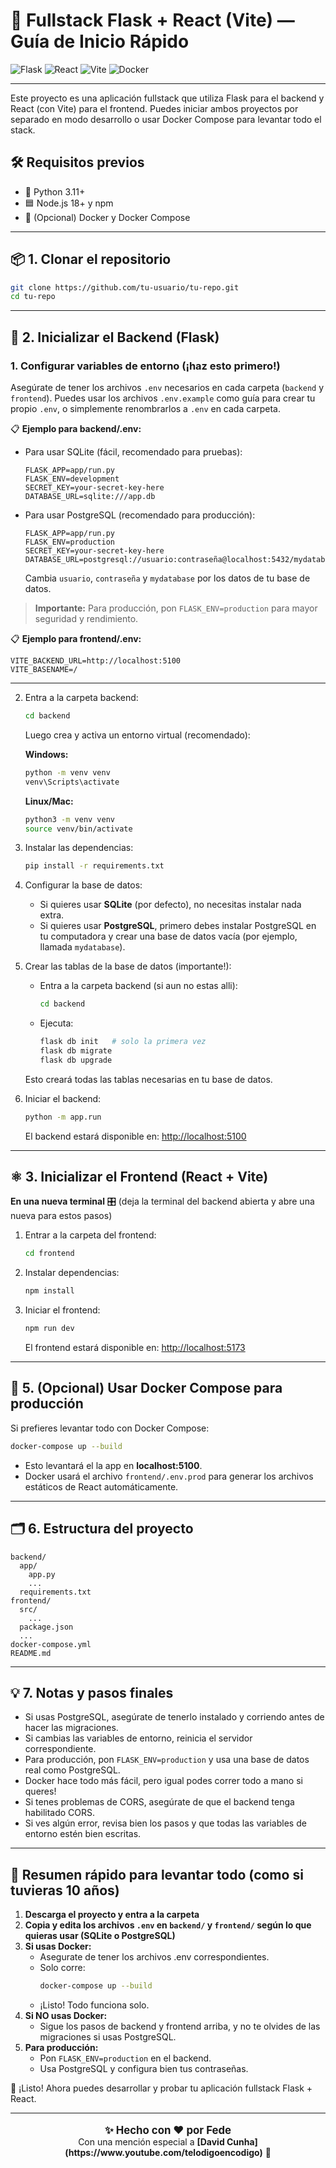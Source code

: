 # 🚀 Fullstack Flask + React (Vite) — Guía de Inicio Rápido

![Flask](https://img.shields.io/badge/Flask-000?logo=flask&logoColor=white)
![React](https://img.shields.io/badge/React-20232A?logo=react&logoColor=61DAFB)
![Vite](https://img.shields.io/badge/Vite-646CFF?logo=vite&logoColor=FFD62E)
![Docker](https://img.shields.io/badge/Docker-2496ED?logo=docker&logoColor=white)

---

Este proyecto es una aplicación fullstack que utiliza Flask para el backend y React (con Vite) para el frontend. Puedes iniciar ambos proyectos por separado en modo desarrollo o usar Docker Compose para levantar todo el stack.

## 🛠️ Requisitos previos

- 🐍 Python 3.11+
- 🟦 Node.js 18+ y npm
- 🐳 (Opcional) Docker y Docker Compose

---

## 📦 1. Clonar el repositorio

```bash
git clone https://github.com/tu-usuario/tu-repo.git
cd tu-repo
```

---

## 🐍 2. Inicializar el Backend (Flask)

### 1. Configurar variables de entorno (¡haz esto primero!)

Asegúrate de tener los archivos `.env` necesarios en cada carpeta (`backend` y `frontend`). Puedes usar los archivos `.env.example` como guía para crear tu propio `.env`, o simplemente renombrarlos a `.env` en cada carpeta.

📋 **Ejemplo para backend/.env:**

- Para usar SQLite (fácil, recomendado para pruebas):
  ```
  FLASK_APP=app/run.py
  FLASK_ENV=development
  SECRET_KEY=your-secret-key-here
  DATABASE_URL=sqlite:///app.db
  ```
- Para usar PostgreSQL (recomendado para producción):
  ```
  FLASK_APP=app/run.py
  FLASK_ENV=production
  SECRET_KEY=your-secret-key-here
  DATABASE_URL=postgresql://usuario:contraseña@localhost:5432/mydatabase
  ```
  Cambia `usuario`, `contraseña` y `mydatabase` por los datos de tu base de datos.

> **Importante:** Para producción, pon `FLASK_ENV=production` para mayor seguridad y rendimiento.

📋 **Ejemplo para frontend/.env:**
```
VITE_BACKEND_URL=http://localhost:5100
VITE_BASENAME=/
```

---

2. Entra a la carpeta backend:
   ```bash
   cd backend
   ```

   Luego crea y activa un entorno virtual (recomendado):

   **Windows:**
   ```bash
   python -m venv venv
   venv\Scripts\activate
   ```
   **Linux/Mac:**
   ```bash
   python3 -m venv venv
   source venv/bin/activate
   ```

3. Instalar las dependencias:

   ```bash
   pip install -r requirements.txt
   ```

4. Configurar la base de datos:

   - Si quieres usar **SQLite** (por defecto), no necesitas instalar nada extra.
   - Si quieres usar **PostgreSQL**, primero debes instalar PostgreSQL en tu computadora y crear una base de datos vacía (por ejemplo, llamada `mydatabase`).

5. Crear las tablas de la base de datos (importante!):

   - Entra a la carpeta backend (si aun no estas alli):
     ```bash
     cd backend
     ```
   - Ejecuta:
     ```bash
     flask db init   # solo la primera vez
     flask db migrate
     flask db upgrade
     ```
   Esto creará todas las tablas necesarias en tu base de datos.

6. Iniciar el backend:

   ```bash
   python -m app.run
   ```

   El backend estará disponible en: [http://localhost:5100](http://localhost:5100)

---

## ⚛️ 3. Inicializar el Frontend (React + Vite)

**En una nueva terminal** 🎛️ (deja la terminal del backend abierta y abre una nueva para estos pasos)

1. Entrar a la carpeta del frontend:

   ```bash
   cd frontend
   ```

2. Instalar dependencias:

   ```bash
   npm install
   ```

3. Iniciar el frontend:

   ```bash
   npm run dev
   ```

   El frontend estará disponible en: [http://localhost:5173](http://localhost:5173)

---


## 🐳 5. (Opcional) Usar Docker Compose para producción

Si prefieres levantar todo con Docker Compose:

```bash
docker-compose up --build
```

- Esto levantará el la app en **localhost:5100**.
- Docker usará el archivo `frontend/.env.prod` para generar los archivos estáticos de React automáticamente.

---

## 🗂️ 6. Estructura del proyecto

```
backend/
  app/
    app.py
    ...
  requirements.txt
frontend/
  src/
    ...
  package.json
  ...
docker-compose.yml
README.md
```

---

## 💡 7. Notas y pasos finales

- Si usas PostgreSQL, asegúrate de tenerlo instalado y corriendo antes de hacer las migraciones.
- Si cambias las variables de entorno, reinicia el servidor correspondiente.
- Para producción, pon `FLASK_ENV=production` y usa una base de datos real como PostgreSQL.
- Docker hace todo más fácil, pero igual podes correr todo a mano si queres!
- Si tenes problemas de CORS, asegúrate de que el backend tenga habilitado CORS.
- Si ves algún error, revisa bien los pasos y que todas las variables de entorno estén bien escritas.

---

## 🏁 Resumen rápido para levantar todo (como si tuvieras 10 años)

1. **Descarga el proyecto y entra a la carpeta**
2. **Copia y edita los archivos `.env` en `backend/` y `frontend/` según lo que quieras usar (SQLite o PostgreSQL)**
3. **Si usas Docker:**
   - Asegurate de tener los archivos .env correspondientes.
   - Solo corre:
     ```bash
     docker-compose up --build
     ```
   - ¡Listo! Todo funciona solo.
4. **Si NO usas Docker:**
   - Sigue los pasos de backend y frontend arriba, y no te olvides de las migraciones si usas PostgreSQL.
5. **Para producción:**
   - Pon `FLASK_ENV=production` en el backend.
   - Usa PostgreSQL y configura bien tus contraseñas.

🎉 ¡Listo! Ahora puedes desarrollar y probar tu aplicación fullstack Flask + React.

---

<p align="center" style="font-size:1.2em;">
  <b>✨ Hecho con ❤️ por Fede</b> <br/>
  <sub>Con una mención especial a <b>[David Cunha](https://www.youtube.com/telodigoencodigo)</b> 🙌</sub>
</p>
